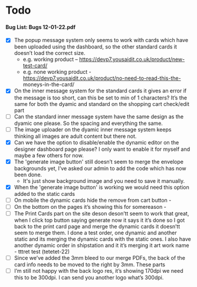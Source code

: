 # Todo

#### Bug List: Bugs 12-01-22.pdf

- [x] The popup message system only seems to work with cards which have been uploaded using the dashboard, so the other
  standard cards it doesn’t load the correct size.
    - e.g. working product – https://devp7.yousaidit.co.uk/product/new-test-card/
    - e.g. none working product - https://devp7.yousaidit.co.uk/product/no-need-to-read-this-the-
      moneys-in-the-card/
- [x] On the inner message system for the standard cards it gives an error if the message is too
  short, can this be set to min of 1 characters? It’s the same for both the dyamic and standard
  on the shopping cart check/edit part
- [ ] Can the standard inner message system have the same design as the dyamic one please. So
  the spacing and everything the same.
- [ ] The image uploader on the dyamic inner message system keeps thinking all images are adult
  content but there not.
- [x] Can we have the option to disable/enable the dynamic editor on the designer dashboard page
  please? I only want to enable it for myself and maybe a few others for now.
- [x] The 'generate image button' still doesn’t seem to merge the envelope backgrounds yet, I’ve
  asked our admin to add the code which has now been done.
  - It's just show background image and you need to save it manually.
- [x] When the 'generate image button' is working we would need this option added to the static
  cards
- [ ] On mobile the dynamic cards hide the remove from cart button -
- [ ] On the bottom on the pages it’s showing this for somereason -
- [ ] The Print Cards part on the site deson   deson’tt seem to work that great, when I click top button
  saying generate now it says it   it’s done so I got back to the print card page and merge the
  dynamic cards it doesn’tt seem to merge them.
  I done a test order, one dynamic and another static and its merging the dynamic cards with
  the static ones.
  I also have another dynamic order in shipstation and it   it’s merging it art work name - tttret   test (tetetet-22)
- [ ] Since we’ve added the 3mm bleed to our merge PDFs, the back of the card info needs to be
  moved to the right by 3mm. These parts
- [ ] I’m still not happy with the back logo res, it’s showing 170dpi we need this to be 300dpi. I
  can send you another logo what’s 300dpi.
